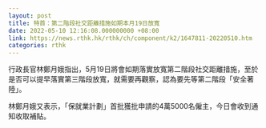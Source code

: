 ```yaml
---
layout: post
title: 特首：第二階段社交距離措施如期本月19日放寬
date: 2022-05-10 12:16:08.000000000 +08:00
link: https://news.rthk.hk/rthk/ch/component/k2/1647811-20220510.htm
categories: rthk
---
```


行政長官林鄭月娥指出，5月19日將會如期落實放寬第二階段社交距離措施，至於是否可以提早落實第三階段放寬，就需要再觀察，認為要先等第二階段「安全著陸」。

林鄭月娥又表示，「保就業計劃」首批獲批申請的4萬5000名僱主，今日會收到通知收取補貼。
